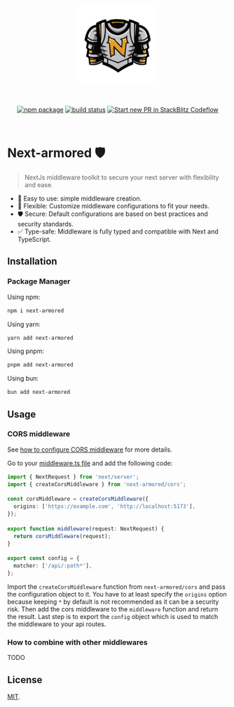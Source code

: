 <p align="center">
  <a 
  href="https://raw.githubusercontent.com/marek-e/next-armored/master/assets/n-armor.svg" target="_blank" rel="noopener noreferrer">
    <img width="180" src="https://raw.githubusercontent.com/marek-e/next-armored/master/assets/n-armor.svg" alt="next-armored logo">
  </a>
</p>
<br/>
<p align="center">
  <a href="https://npmjs.com/package/next-armored"><img src="https://img.shields.io/npm/v/next-armored.svg" alt="npm package"></a>
  <a href="https://github.com/marek-e/next-armored/actions/workflows/ci.yml"><img src="https://github.com/marek-e/next-armored/actions/workflows/ci.yml/badge.svg?branch=master" alt="build status"></a>
  <a href="https://pr.new/marek-e/next-armored"><img src="https://developer.stackblitz.com/img/start_pr_dark_small.svg" alt="Start new PR in StackBlitz Codeflow"></a>
</p>
<br/>

# Next-armored 🛡️

> NextJs middleware toolkit to secure your next server with flexibility and ease.

- 🚀 Easy to use: simple middleware creation.
- 🔧 Flexible: Customize middleware configurations to fit your needs.
- 🛡️ Secure: Default configurations are based on best practices and security standards.
- ✅ Type-safe: Middleware is fully typed and compatible with Next and TypeScript.

## Installation

### Package Manager

Using npm:

```bash
npm i next-armored
```

Using yarn:

```bash
yarn add next-armored
```

Using pnpm:

```bash
pnpm add next-armored
```

Using bun:

```bash
bun add next-armored
```

## Usage

### CORS middleware

See [how to configure CORS middleware](./middlewares/cross-origin-resource-sharing/README.md) for more details.

Go to your [middleware.ts file](./src/middleware.ts) and add the following code:

```typescript middleware.ts
import { NextRequest } from 'next/server';
import { createCorsMiddleware } from 'next-armored/cors';

const corsMiddleware = createCorsMiddleware({
  origins: ['https://example.com', 'http://localhost:5173'],
});

export function middleware(request: NextRequest) {
  return corsMiddleware(request);
}

export const config = {
  matcher: ['/api/:path*'],
};
```

Import the `createCorsMiddleware` function from `next-armored/cors` and pass the configuration object to it.
You have to at least specify the `origins` option because keeping `*` by default is not recommended as it can be a security risk.
Then add the cors middleware to the `middleware` function and return the result.
Last step is to export the `config` object which is used to match the middleware to your api routes.

### How to combine with other middlewares

TODO

## License

[MIT](LICENSE).
